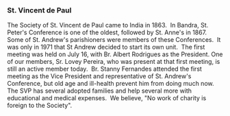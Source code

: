 ### St. Vincent de Paul

The Society of St. Vincent de Paul came to India in 1863.  In Bandra,
St. Peter\'s Conference is one of the oldest, followed by St. Anne\'s in
1867. Some of St. Andrew\'s parishioners were members of these
Conferences.  It was only in 1971 that St Andrew decided to start its
own unit.  The first meeting was held on July 16, with Br. Albert
Rodrigues as the President. One of our members, Sr. Lovey Pereira, who
was present at that first meeting, is still an active member today.  Br.
Stanny Fernandes attended the first meeting as the Vice President and
representative of St. Andrew\'s Conference, but old age and ill-health
prevent him from doing much now. The SVP has several adopted families
and help several more with educational and medical expenses.  We
believe, \"No work of charity is foreign to the Society\".
